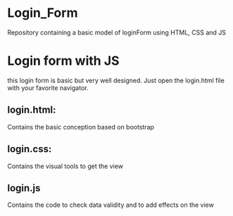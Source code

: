 # Login_Form
Repository containing a basic model of loginForm using HTML, CSS and JS

# Login form with JS

this login form is basic but very well designed. Just open the login.html file with your favorite navigator.

## login.html:
Contains the basic conception based on bootstrap 

## login.css:
Contains the visual tools to get the view

## login.js
Contains the code to check data validity and to add effects on the view
